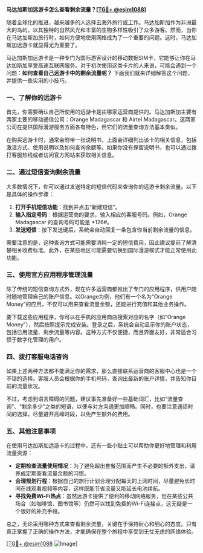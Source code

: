 **马达加斯加远游卡怎么查看剩余流量？[[TG💪+ @esim1088](https://t.me/s/esim1088)]**

随着全球化的推进，越来越多的人选择去海外旅行或工作。马达加斯加作为非洲最大的岛屿，以其独特的自然风光和丰富的生物多样性吸引了众多游客。然而，当你在马达加斯加旅行时，如何方便地使用网络成为了一个重要的问题。这时，马达加斯加远游卡就显得尤为重要了。

马达加斯加远游卡是一种专门为国际游客设计的移动数据SIM卡，它能够让你在马达加斯加享受高速互联网服务。对于初次使用这类卡片的人来说，可能会遇到一个问题：**如何查看自己远游卡中的剩余流量呢？** 下面我们就来详细解答这个问题，并提供一些实用的小技巧。

### 一、了解你的远游卡

首先，你需要确认自己所使用的远游卡是由哪家运营商提供的。马达加斯加主要有两家主要的移动通信公司：Orange Madagascar 和 Airtel Madagascar。这两家公司在提供国际漫游服务方面各有特色，但它们的流量查询方法基本类似。

在购买远游卡时，通常会附带一张说明书，上面会详细列出该卡的相关信息，包括激活方式、使用说明以及如何查询余额等。如果你没有保留说明书，也可以通过拨打客服热线或者访问官方网站来获取相关信息。

### 二、通过短信查询剩余流量

大多数情况下，你可以通过发送特定的短信代码来查询你的远游卡剩余流量。以下是具体的操作步骤：

1. **打开手机短信功能**：找到并点击“新建短信”。
2. **输入指定号码**：根据运营商的要求，输入相应的客服号码。例如，Orange Madagascar 的查询号码可能是 *126#。
3. **发送短信**：按下发送键后，系统会自动回复一条包含你当前剩余流量的信息。

需要注意的是，这种查询方式可能需要消耗一定的短信费用，因此建议提前了解清楚相关收费标准。此外，在某些地区可能需要切换到国际漫游模式才能正常使用此功能。

### 三、使用官方应用程序管理流量

除了传统的短信查询方式外，现在许多运营商都推出了专门的应用程序，供用户随时随地管理自己的账户信息。以Orange为例，他们有一个名为“Orange Money”的应用，不仅可以用来查看流量余额，还能进行充值和其他业务操作。

要下载这些应用程序，你可以在手机的应用商店搜索对应的名字（如“Orange Money”），然后按照提示完成安装。登录之后，系统会自动显示你的账户状态，包括已用流量、剩余流量等内容。这种方式不仅便捷，而且界面友好，非常适合习惯于数字化管理的用户。

### 四、拨打客服电话咨询

如果上述两种方法都不能满足你的需求，那么直接联系运营商的客服中心也是一个不错的选择。客服人员会根据你的手机号码，查询出最新的账户详情，并告知你目前的流量状况。

不过，考虑到语言障碍的问题，建议事先准备好一些基础词汇，比如“流量查询”、“剩余多少”之类的短语，以便与对方沟通更加顺畅。同时，也要注意通话时间的选择，尽量避开高峰时段，以免产生额外的费用。

### 五、其他注意事项

在使用马达加斯加远游卡的过程中，还有一些小贴士可以帮助你更好地管理和利用流量资源：

- **定期检查流量使用情况**：为了避免超出套餐范围而产生不必要的额外支出，请养成定期查看流量余额的习惯。
- **合理规划行程**：根据自己的旅行计划合理分配每天的上网时间，尽量避免长时间在线观看视频等内容，这样既能节省流量又能延长电池续航。
- **寻找免费Wi-Fi热点**：虽然远游卡提供了便利的移动网络服务，但在某些公共场合（如咖啡馆、图书馆等）仍然可以找到免费的Wi-Fi连接点，这无疑是一个很好的补充手段。

总之，无论采用哪种方式来查看剩余流量，关键在于保持耐心和细心的态度。只有真正掌握了正确的操作方法，才能确保在整个旅程中享受到无忧无虑的网络体验。

[[TG💪+ @esim1088](https://t.me/s/esim1088) ![Image](https://i.postimg.cc/4NQfJmqS/Snipaste-2025-05-13-00-14-12.png)]